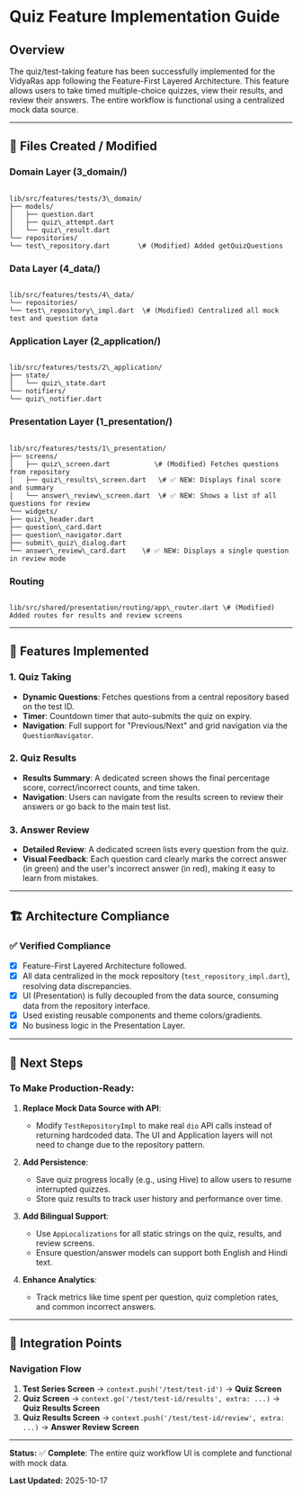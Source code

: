 
# Quiz Feature Implementation Guide

## Overview

The quiz/test-taking feature has been successfully implemented for the VidyaRas app following the Feature-First Layered Architecture. This feature allows users to take timed multiple-choice quizzes, view their results, and review their answers. The entire workflow is functional using a centralized mock data source.

---

## 📁 Files Created / Modified

### Domain Layer (3_domain/)
```

lib/src/features/tests/3\_domain/
├── models/
│   ├── question.dart
│   ├── quiz\_attempt.dart
│   └── quiz\_result.dart
└── repositories/
└── test\_repository.dart       \# (Modified) Added getQuizQuestions

```

### Data Layer (4_data/)
```

lib/src/features/tests/4\_data/
└── repositories/
└── test\_repository\_impl.dart  \# (Modified) Centralized all mock test and question data

```

### Application Layer (2_application/)
```

lib/src/features/tests/2\_application/
├── state/
│   └── quiz\_state.dart
└── notifiers/
└── quiz\_notifier.dart

```

### Presentation Layer (1_presentation/)
```

lib/src/features/tests/1\_presentation/
├── screens/
│   ├── quiz\_screen.dart           \# (Modified) Fetches questions from repository
│   ├── quiz\_results\_screen.dart   \# ✅ NEW: Displays final score and summary
│   └── answer\_review\_screen.dart  \# ✅ NEW: Shows a list of all questions for review
└── widgets/
├── quiz\_header.dart
├── question\_card.dart
├── question\_navigator.dart
├── submit\_quiz\_dialog.dart
└── answer\_review\_card.dart    \# ✅ NEW: Displays a single question in review mode

```

### Routing
```

lib/src/shared/presentation/routing/app\_router.dart \# (Modified) Added routes for results and review screens

```

---

## 🎯 Features Implemented

### 1. Quiz Taking
- **Dynamic Questions**: Fetches questions from a central repository based on the test ID.
- **Timer**: Countdown timer that auto-submits the quiz on expiry.
- **Navigation**: Full support for "Previous/Next" and grid navigation via the `QuestionNavigator`.

### 2. Quiz Results
- **Results Summary**: A dedicated screen shows the final percentage score, correct/incorrect counts, and time taken.
- **Navigation**: Users can navigate from the results screen to review their answers or go back to the main test list.

### 3. Answer Review
- **Detailed Review**: A dedicated screen lists every question from the quiz.
- **Visual Feedback**: Each question card clearly marks the correct answer (in green) and the user's incorrect answer (in red), making it easy to learn from mistakes.

---

## 🏗️ Architecture Compliance

### ✅ Verified Compliance
- [x] Feature-First Layered Architecture followed.
- [x] All data centralized in the mock repository (`test_repository_impl.dart`), resolving data discrepancies.
- [x] UI (Presentation) is fully decoupled from the data source, consuming data from the repository interface.
- [x] Used existing reusable components and theme colors/gradients.
- [x] No business logic in the Presentation Layer.

---

## 🚀 Next Steps

### To Make Production-Ready:

1.  **Replace Mock Data Source with API**:
    * Modify `TestRepositoryImpl` to make real `dio` API calls instead of returning hardcoded data. The UI and Application layers will not need to change due to the repository pattern.

2.  **Add Persistence**:
    * Save quiz progress locally (e.g., using Hive) to allow users to resume interrupted quizzes.
    * Store quiz results to track user history and performance over time.

3.  **Add Bilingual Support**:
    * Use `AppLocalizations` for all static strings on the quiz, results, and review screens.
    * Ensure question/answer models can support both English and Hindi text.

4.  **Enhance Analytics**:
    * Track metrics like time spent per question, quiz completion rates, and common incorrect answers.

---

## 🔗 Integration Points

### Navigation Flow
1.  **Test Series Screen** -> `context.push('/test/test-id')` -> **Quiz Screen**
2.  **Quiz Screen** -> `context.go('/test/test-id/results', extra: ...)` -> **Quiz Results Screen**
3.  **Quiz Results Screen** -> `context.push('/test/test-id/review', extra: ...)` -> **Answer Review Screen**

---

**Status:** ✅ **Complete**: The entire quiz workflow UI is complete and functional with mock data.

**Last Updated:** 2025-10-17
